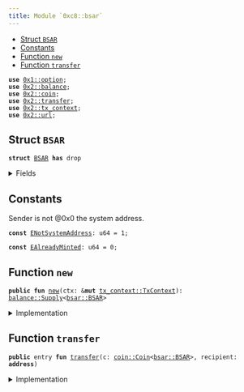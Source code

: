 ```yaml
---
title: Module `0xc8::bsar`
---
```




-  [Struct `BSAR`](#0xc8_bsar_BSAR)
-  [Constants](#@Constants_0)
-  [Function `new`](#0xc8_bsar_new)
-  [Function `transfer`](#0xc8_bsar_transfer)


<pre><code><b>use</b> <a href="../move-stdlib/option.md#0x1_option">0x1::option</a>;
<b>use</b> <a href="../sui-framework/balance.md#0x2_balance">0x2::balance</a>;
<b>use</b> <a href="../sui-framework/coin.md#0x2_coin">0x2::coin</a>;
<b>use</b> <a href="../sui-framework/transfer.md#0x2_transfer">0x2::transfer</a>;
<b>use</b> <a href="../sui-framework/tx_context.md#0x2_tx_context">0x2::tx_context</a>;
<b>use</b> <a href="../sui-framework/url.md#0x2_url">0x2::url</a>;
</code></pre>



<a name="0xc8_bsar_BSAR"></a>

## Struct `BSAR`



<pre><code><b>struct</b> <a href="../bfc-system/bsar.md#0xc8_bsar_BSAR">BSAR</a> <b>has</b> drop
</code></pre>



<details>
<summary>Fields</summary>


<dl>
<dt>
<code>dummy_field: bool</code>
</dt>
<dd>

</dd>
</dl>


</details>

<a name="@Constants_0"></a>

## Constants


<a name="0xc8_bsar_ENotSystemAddress"></a>

Sender is not @0x0 the system address.


<pre><code><b>const</b> <a href="../bfc-system/bsar.md#0xc8_bsar_ENotSystemAddress">ENotSystemAddress</a>: u64 = 1;
</code></pre>



<a name="0xc8_bsar_EAlreadyMinted"></a>



<pre><code><b>const</b> <a href="../bfc-system/bsar.md#0xc8_bsar_EAlreadyMinted">EAlreadyMinted</a>: u64 = 0;
</code></pre>



<a name="0xc8_bsar_new"></a>

## Function `new`



<pre><code><b>public</b> <b>fun</b> <a href="../bfc-system/bsar.md#0xc8_bsar_new">new</a>(ctx: &<b>mut</b> <a href="../sui-framework/tx_context.md#0x2_tx_context_TxContext">tx_context::TxContext</a>): <a href="../sui-framework/balance.md#0x2_balance_Supply">balance::Supply</a>&lt;<a href="../bfc-system/bsar.md#0xc8_bsar_BSAR">bsar::BSAR</a>&gt;
</code></pre>



<details>
<summary>Implementation</summary>


<pre><code><b>public</b> <b>fun</b> <a href="../bfc-system/bsar.md#0xc8_bsar_new">new</a>(ctx: &<b>mut</b> TxContext): Supply&lt;<a href="../bfc-system/bsar.md#0xc8_bsar_BSAR">BSAR</a>&gt; {
    <b>assert</b>!(<a href="../sui-framework/tx_context.md#0x2_tx_context_sender">tx_context::sender</a>(ctx) == @0x0, <a href="../bfc-system/bsar.md#0xc8_bsar_ENotSystemAddress">ENotSystemAddress</a>);
    <b>assert</b>!(<a href="../sui-framework/tx_context.md#0x2_tx_context_epoch">tx_context::epoch</a>(ctx) == 0, <a href="../bfc-system/bsar.md#0xc8_bsar_EAlreadyMinted">EAlreadyMinted</a>);
    <b>let</b> (cap, metadata) = <a href="../sui-framework/coin.md#0x2_coin_create_currency">coin::create_currency</a>(
        <a href="../bfc-system/bsar.md#0xc8_bsar_BSAR">BSAR</a> {},
        9,
        b"<a href="../bfc-system/bsar.md#0xc8_bsar_BSAR">BSAR</a>",
        b"Benfen SAR",
        b"",
        <a href="../move-stdlib/option.md#0x1_option_none">option::none</a>(),
        ctx
    );
    <a href="../sui-framework/transfer.md#0x2_transfer_public_freeze_object">transfer::public_freeze_object</a>(metadata);
    <a href="../sui-framework/coin.md#0x2_coin_treasury_into_supply">coin::treasury_into_supply</a>(cap)
}
</code></pre>



</details>

<a name="0xc8_bsar_transfer"></a>

## Function `transfer`



<pre><code><b>public</b> entry <b>fun</b> <a href="../sui-framework/transfer.md#0x2_transfer">transfer</a>(c: <a href="../sui-framework/coin.md#0x2_coin_Coin">coin::Coin</a>&lt;<a href="../bfc-system/bsar.md#0xc8_bsar_BSAR">bsar::BSAR</a>&gt;, recipient: <b>address</b>)
</code></pre>



<details>
<summary>Implementation</summary>


<pre><code><b>public</b> entry <b>fun</b> <a href="../sui-framework/transfer.md#0x2_transfer">transfer</a>(c: <a href="../sui-framework/coin.md#0x2_coin_Coin">coin::Coin</a>&lt;<a href="../bfc-system/bsar.md#0xc8_bsar_BSAR">BSAR</a>&gt;, recipient: <b>address</b>) {
    <a href="../sui-framework/transfer.md#0x2_transfer_public_transfer">transfer::public_transfer</a>(c, recipient)
}
</code></pre>



</details>
